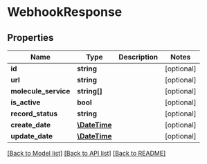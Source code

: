 # WebhookResponse

## Properties
Name | Type | Description | Notes
------------ | ------------- | ------------- | -------------
**id** | **string** |  | [optional] 
**url** | **string** |  | [optional] 
**molecule_service** | **string[]** |  | [optional] 
**is_active** | **bool** |  | [optional] 
**record_status** | **string** |  | [optional] 
**create_date** | [**\DateTime**](\DateTime.md) |  | [optional] 
**update_date** | [**\DateTime**](\DateTime.md) |  | [optional] 

[[Back to Model list]](../README.md#documentation-for-models) [[Back to API list]](../README.md#documentation-for-api-endpoints) [[Back to README]](../README.md)


